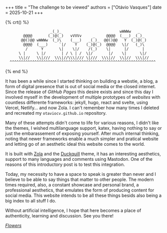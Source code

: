 +++
title = "The challenge to be viewed"
authors = ["Otávio Vasques"]
date = 2025-10-21
+++


{% crt() %}
```
                    _(_)_                          wWWWw   _  
        @@@@       (_)@(_)   vVVVv     _     @@@@  (___) _(_)_
       @@()@@ wWWWw  (_)\    (___)   _(_)_  @@()@@   Y  (_)@(_)
        @@@@  (___)     `|/    Y    (_)@(_)  @@@@   \|/   (_)\
         /      Y       \|    \|/    /(_)    \|      |/      |
      \ |     \ |/       | / \ | /  \|/       |/    \|      \|/
      \\|//   \\|///  \\\|//\\\|/// \|///  \\\|//  \\|//  \\\|//
  ^^^^^^^^^^^^^^^^^^^^^^^^^^^^^^^^^^^^^^^^^^^^^^^^^^^^^^^^^^^^^^^^^
```
{% end %}


It has been a while since I started thinking on building a webstie, a blog, a form of digital presence that is
out of social media or the closed internet. Since the release of _GitHub Pages_ this desire exists and since this day
I involved myself in the development of multiple prototypes of _websites_ with countless differente frameworks:
jekyll, hugo, react and svelte, using Vercel, Netlify... and now Zola. I can't remember how many times I deleted and
recreated my `otaviocv.github.io` repository.

Many of these attempts didn't come to life for various reasons, I didn't like the themes,
I wished multilanguage support, katex, having nothing to say or just the embarassement of exposing yourself.
After much internal thinking, noting that newer frameworks enable a much simpler and pratical website and
letting go of an aesthetic ideal this website comes to the world.

It is built with [Zola](https://www.getzola.org/) and the [Duckquill](https://duckquill.daudix.one/) theme,
it has an interesting aesthetics, support to many languages and
comments using Mastodon. One of the reasons of this introductory post is to test this integration.

Today, my necessity to have a space to speak is greater than never and I believe to be able to say things
that matter to other people. The modern times required, also, a constant showcase and personal brand, a professional
aesthetics, that emulates the form of producing content for social media. This website intends to be all these things
besids also being a big index to all stuff I do.

Without artificial intelligence, I hope that here becomes a place of authenticity, learning and discussion.
See you there!

[_Flowers_](http://loveascii.com/flowershtm.html)
